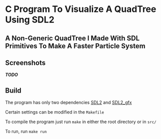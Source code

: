 # C Program To Visualize A QuadTree Using SDL2

## A Non-Generic QuadTree I Made With SDL Primitives To Make A Faster Particle System

## Screenshots

**_TODO_**

## Build

The program has only two dependencies
[SDL2](https://www.libsdl.org) and [SDL2_gfx](https://sourceforge.net/projects/sdl2gfx)

Certain settings can be modified in the `Makefile`

To compile the program just run `make` in either the root directory or in `src/`

To run, run `make run`

